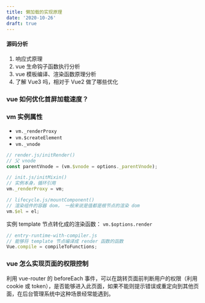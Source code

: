 ```yaml
---
title: 懒加载的实现原理
date: '2020-10-26'
draft: true
---
```


#### 源码分析

1. 响应式原理
2. vue 生命钩子函数执行分析
3. vue 模板编译、渲染函数原理分析
4. 了解 Vue3 吗，相对于 Vue2 做了哪些优化

### vue 如何优化首屏加载速度？

### vm 实例属性

- `vm._renderProxy`
- `vm.$createElement`
- `vm._vnode`

```js
// render.js/initRender()
// 父 vnode
const parentVnode = (vm.$vnode = options._parentVnode);
```

```js
// init.js/initMixin()
// 实例本身，循环引用
vm._renderProxy = vm;
```

```js
// lifecycle.js/mountComponent()
// 渲染组件的容器 dom， 一般来说是值都是根节点的渲染 dom
vm.$el = el;
```

实例 template 节点转化成的渲染函数： `vm.$options.render`

```js
// entry-runtime-with-compiler.js
// 能够将 template 节点编译成 render 函数的函数
Vue.compile = compileToFunctions;
```

### vue 怎么实现页面的权限控制

利用 vue-router 的 beforeEach 事件，可以在跳转页面前判断用户的权限（利用 cookie 或 token），是否能够进入此页面，如果不能则提示错误或重定向到其他页面，在后台管理系统中这种场景经常能遇到。
